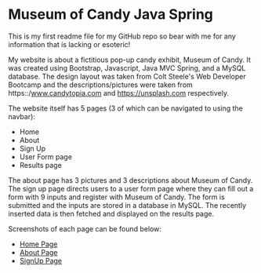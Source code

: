 # Museum of Candy Java Spring

This is my first readme file for my GitHub repo so bear with me for any information that is lacking or esoteric!

My website is about a fictitious pop-up candy exhibit, Museum of Candy. It was created using Bootstrap, Javascript, Java MVC Spring, and a MySQL database. The design layout was taken from Colt Steele's Web Developer Bootcamp and the descriptions/pictures were taken from https::/www.candytopia.com and https://unsplash.com respectively.

The website itself has 5 pages (3 of which can be navigated to using the navbar):

* Home
* About
* Sign Up
* User Form page
* Results page

The about page has 3 pictures and 3 descriptions about Museum of Candy. The sign up page directs users to a user form page where they can fill out a form with 9 inputs and register with Museum of Candy. The form is submitted and the inputs are stored in a database in MySQL. The recently inserted data is then fetched and displayed on the results page. 

Screenshots of each page can be found below:

* [Home Page](https://imgur.com/ElmYzWw)
* [About Page](https://imgur.com/198IIeB)
* [SignUp Page](https://imgur.com/T0WHO1W)